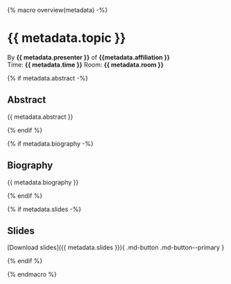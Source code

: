 {% macro overview(metadata) -%}

# {{ metadata.topic }}

By <strong>{{ metadata.presenter }}</strong> of <strong>{{metadata.affiliation }}</strong>  
Time: <strong>{{ metadata.time }}</strong>&nbsp;Room: <strong>{{ metadata.room }}</strong>

{% if metadata.abstract -%}
## Abstract

{{ metadata.abstract }}

{% endif %}

{% if metadata.biography -%}
## Biography

{{ metadata.biography }}

{% endif %}

{% if metadata.slides -%}
## Slides

[Download slides]({{ metadata.slides }}){ .md-button .md-button--primary }

{% endif %}

{% endmacro %}